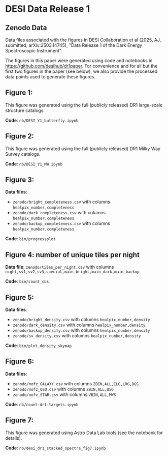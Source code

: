 # DESI Data Release 1 

## Zenodo Data

Data files associated with the figures in DESI Collaboration et al
(2025, AJ, submitted, arXiv:2503.14745), "Data Release 1 of the Dark
Energy Spectroscopic Instrument".

The figures in this paper were generated using code and notebooks in
https://github.com/desihub/dr1paper. For convenience and for all but
the first two figures in the paper (see below), we also provide the
processed data points used to generate these figures.

## Figure 1:

This figure was generated using the full (publicly released) DR1
large-scale structure catalogs.

**Code**: `nb/DESI_Y1_butterfly.ipynb`


## Figure 2:

This figure was generated using the full (publicly released) DR1 Milky
Way Survey catalogs.

**Code**: `nb/DESI_Y1_MW.ipynb`


## Figure 3: 

**Data files**:
  * `zenodo/bright_completeness.csv` with columns `healpix_number,completeness`
  * `zenodo/dark_completeness.csv` with columns `healpix_number,completeness`
  * `zenodo/backup_completeness.csv` with columns `healpix_number,completeness`

**Code**: `bin/progressplot`


## Figure 4: number of unique tiles per night

**Data file**: `zenodo/tiles_per_night.csv` with columns
  `night,sv1,sv2,sv3,special,main_bright,main_dark,main_backup`

**Code**: `bin/count_obs`


## Figure 5: 

**Data files**:
  * `zenodo/bright_density.csv` with columns `healpix_number,density`
  * `zenodo/dark_density.csv` with columns `healpix_number,density`
  * `zenodo/backup_density.csv` with columns `healpix_number,density`
  * `zenodo/sv_density.csv` with columns `healpix_number,density`

**Code**: `bin/plot_density_skymap`


## Figure 6: 

**Data files**:
  * `zenodo/nofz_GALAXY.csv` with columns `ZBIN,ALL,ELG,LRG,BGS`
  * `zenodo/nofz_QSO.csv` with columns `ZBIN,ALL,QSO`
  * `zenodo/nofv_STAR.csv` with columns `VBIN,ALL,MWS`

**Code**: `nb/count-dr1-targets.ipynb`

## Figure 7: 

This figure was generated using Astro Data Lab tools (see the notebook
for details).

**Code**: `nb/desi_dr1_stacked_spectra_fig7.ipynb`
